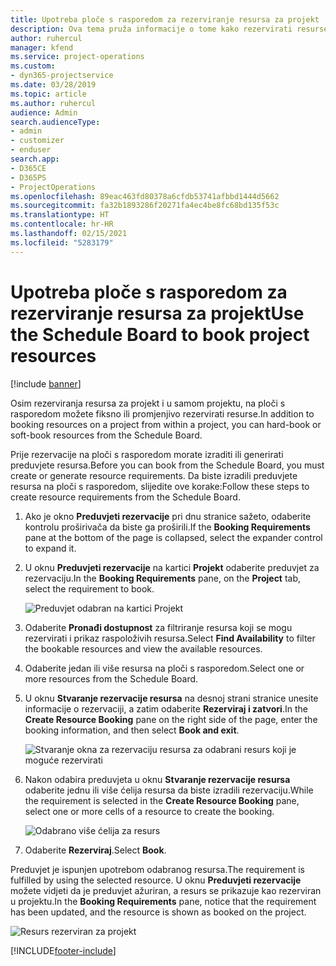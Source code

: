 ```yaml
---
title: Upotreba ploče s rasporedom za rezerviranje resursa za projekt
description: Ova tema pruža informacije o tome kako rezervirati resurse.
author: ruhercul
manager: kfend
ms.service: project-operations
ms.custom:
- dyn365-projectservice
ms.date: 03/28/2019
ms.topic: article
ms.author: ruhercul
audience: Admin
search.audienceType:
- admin
- customizer
- enduser
search.app:
- D365CE
- D365PS
- ProjectOperations
ms.openlocfilehash: 89eac463fd80378a6cfdb53741afbbd1444d5662
ms.sourcegitcommit: fa32b1893286f20271fa4ec4be8fc68bd135f53c
ms.translationtype: HT
ms.contentlocale: hr-HR
ms.lasthandoff: 02/15/2021
ms.locfileid: "5283179"
---
```

# <a name="use-the-schedule-board-to-book-project-resources"></a><span data-ttu-id="a028e-103">Upotreba ploče s rasporedom za rezerviranje resursa za projekt</span><span class="sxs-lookup"><span data-stu-id="a028e-103">Use the Schedule Board to book project resources</span></span>

[!include [banner](../includes/psa-now-project-operations.md)]

<span data-ttu-id="a028e-104">Osim rezerviranja resursa za projekt i u samom projektu, na ploči s rasporedom možete fiksno ili promjenjivo rezervirati resurse.</span><span class="sxs-lookup"><span data-stu-id="a028e-104">In addition to booking resources on a project from within a project, you can hard-book or soft-book resources from the Schedule Board.</span></span>

<span data-ttu-id="a028e-105">Prije rezervacije na ploči s rasporedom morate izraditi ili generirati preduvjete resursa.</span><span class="sxs-lookup"><span data-stu-id="a028e-105">Before you can book from the Schedule Board, you must create or generate resource requirements.</span></span> <span data-ttu-id="a028e-106">Da biste izradili preduvjete resursa na ploči s rasporedom, slijedite ove korake:</span><span class="sxs-lookup"><span data-stu-id="a028e-106">Follow these steps to create resource requirements from the Schedule Board.</span></span>

1. <span data-ttu-id="a028e-107">Ako je okno **Preduvjeti rezervacije** pri dnu stranice sažeto, odaberite kontrolu proširivača da biste ga proširili.</span><span class="sxs-lookup"><span data-stu-id="a028e-107">If the **Booking Requirements** pane at the bottom of the page is collapsed, select the expander control to expand it.</span></span>
2. <span data-ttu-id="a028e-108">U oknu **Preduvjeti rezervacije** na kartici **Projekt** odaberite preduvjet za rezervaciju.</span><span class="sxs-lookup"><span data-stu-id="a028e-108">In the **Booking Requirements** pane, on the **Project** tab, select the requirement to book.</span></span>

    ![Preduvjet odabran na kartici Projekt](media/Resource-Management-image73.png)

3. <span data-ttu-id="a028e-110">Odaberite **Pronađi dostupnost** za filtriranje resursa koji se mogu rezervirati i prikaz raspoloživih resursa.</span><span class="sxs-lookup"><span data-stu-id="a028e-110">Select **Find Availability** to filter the bookable resources and view the available resources.</span></span> 
4. <span data-ttu-id="a028e-111">Odaberite jedan ili više resursa na ploči s rasporedom.</span><span class="sxs-lookup"><span data-stu-id="a028e-111">Select one or more resources from the Schedule Board.</span></span> 
5. <span data-ttu-id="a028e-112">U oknu **Stvaranje rezervacije resursa** na desnoj strani stranice unesite informacije o rezervaciji, a zatim odaberite **Rezerviraj i zatvori**.</span><span class="sxs-lookup"><span data-stu-id="a028e-112">In the **Create Resource Booking** pane on the right side of the page, enter the booking information, and then select **Book and exit**.</span></span>

    ![Stvaranje okna za rezervaciju resursa za odabrani resurs koji je moguće rezervirati](media/Resource-Management-image74.png)

6. <span data-ttu-id="a028e-114">Nakon odabira preduvjeta u oknu **Stvaranje rezervacije resursa** odaberite jednu ili više ćelija resursa da biste izradili rezervaciju.</span><span class="sxs-lookup"><span data-stu-id="a028e-114">While the requirement is selected in the **Create Resource Booking** pane, select one or more cells of a resource to create the booking.</span></span>

    ![Odabrano više ćelija za resurs](media/Resource-Management-image75.png)

7. <span data-ttu-id="a028e-116">Odaberite **Rezerviraj**.</span><span class="sxs-lookup"><span data-stu-id="a028e-116">Select **Book**.</span></span>

<span data-ttu-id="a028e-117">Preduvjet je ispunjen upotrebom odabranog resursa.</span><span class="sxs-lookup"><span data-stu-id="a028e-117">The requirement is fulfilled by using the selected resource.</span></span> <span data-ttu-id="a028e-118">U oknu **Preduvjeti rezervacije** možete vidjeti da je preduvjet ažuriran, a resurs se prikazuje kao rezerviran u projektu.</span><span class="sxs-lookup"><span data-stu-id="a028e-118">In the **Booking Requirements** pane, notice that the requirement has been updated, and the resource is shown as booked on the project.</span></span>

![Resurs rezerviran za projekt](media/Resource-Management-image76.png)


[!INCLUDE[footer-include](../includes/footer-banner.md)]